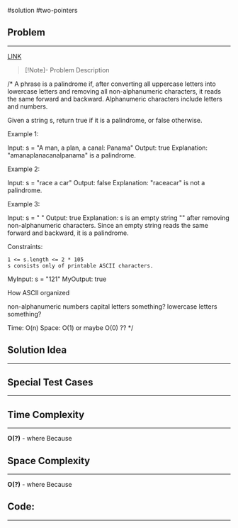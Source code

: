 #solution
#two-pointers 
## Problem
___
[LINK](https://leetcode.com/problems/valid-palindrome/description/)

>[!Note]- Problem Description
>
/*
A phrase is a palindrome if, after converting all uppercase letters into lowercase letters and removing all non-alphanumeric characters, 
it reads the same forward and backward. Alphanumeric characters include letters and numbers.

Given a string s, return true if it is a palindrome, or false otherwise.

 

Example 1:

Input: s = "A man, a plan, a canal: Panama"
Output: true
Explanation: "amanaplanacanalpanama" is a palindrome.

Example 2:

Input: s = "race a car"
Output: false
Explanation: "raceacar" is not a palindrome.

Example 3:

Input: s = " "
Output: true
Explanation: s is an empty string "" after removing non-alphanumeric characters.
Since an empty string reads the same forward and backward, it is a palindrome.

 

Constraints:

    1 <= s.length <= 2 * 105
    s consists only of printable ASCII characters.

MyInput: s = "121"
MyOutput: true


How ASCII organized

non-alphanumeric
numbers
capital letters
something?
lowercase letters
something?

Time: O(n)
Space: O(1) or maybe O(0) ??
*/


## Solution Idea
___


## Special Test Cases
___


## Time Complexity
___
**O(?)** - where 
Because 

## Space Complexity
___
**O(?)** - where 
Because 


## Code:
___
```go



```